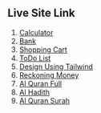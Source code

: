 <h2>Live Site Link</h2>

<ol style="list-style-type: numeric;" class="mx-5 text-md">
            <li><a href="https://sultanulborhan.github.io/practise-session//calculator-simple.html" class="">Calculator</a></li>
            <li><a href="https://sultanulborhan.github.io/practise-session//bank/index.html" class="">Bank</a></li>
            <li><a href="https://sultanulborhan.github.io/practise-session//shopping-cart/index.html" class="">Shopping Cart</a></li>
            <li><a href="https://sultanulborhan.github.io/practise-session//todoList/index.html" class="">ToDo List</a></li>
            <li><a href="https://sultanulborhan.github.io/practise-session//tailwind/index.html" class="">Design Using Tailwind</a></li>
            <li><a href="https://sultanulborhan.github.io/practise-session/reckoning-money/index.html" class="hover:underline">Reckoning Money</a></li>
            <li><a href="https://sultanulborhan.github.io/practise-session/al-quran/index.html" class="hover:underline">Al Quran Full</a></li>
            <li><a href="https://sultanulborhan.github.io/practise-session/al-hadith-bangla/index.html" class="hover:underline">Al Hadith</a></li>
            <li><a href="https://sultanulborhan.github.io/practise-session/al-quran-surah/index.html" class="hover:underline">Al Quran Surah</a></li>

</ol>
